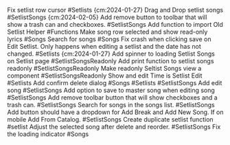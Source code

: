 
Fix setlist row cursor #Setlists {cm:2024-01-27}
Drag and Drop setlist songs #SetlistSongs {cm:2024-02-05}
Add remove button to toolbar that will show a trash can and checkboxes. #SetlistSongs
Add function to import Old Setlist Helper #Functions
Make song row selected and show read-only lyrics #Songs
Search for songs #Songs
Fix crash when clicking save on Edit Setlist. Only happens when editing a setlist and the date has not changed. #Setlists {cm:2024-01-27}
Add spinner to loading Setlist Songs on Setlist page #SetlistSongsReadonly
Add print function to setlist songs readonly #SetlistSongsReadonly
Make readonly Seltist Songs view a component #SetlistSongsReadonly
Show and edit Time is Setlist Edit #Setlists
Add confirm delete dialog #Songs #Setlists #SetlistSongs
Add edit song #SetlistSongs
Add option to save to master song when editing song #SetlistSongs
Add remove toolbar button that will show checkboxes and a trash can. #SetlistSongs
Search for songs in the songs list. #SetlistSongs
Add button should have a dropdown for Add Break and Add New Song. If on mobile Add From Catalog. #SetlistSongs
Create duplicate setlist function #setlist
Adjust the selected song after delete and reorder. #SetlistSongs
Fix the loading indicator #Songs